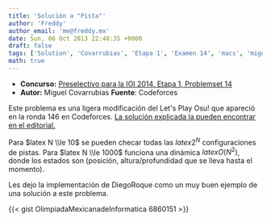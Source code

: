 ```yaml
---
title: 'Solución a "Pista"'
author: 'Freddy'
author_email: 'me@freddy.mx'
date: Sun, 06 Oct 2013 22:48:35 +0000
draft: false
tags: ['Solution', 'Covarrubias', 'Etapa 1', 'Examen 14', 'macs', 'miguel', 'preselectivo', 'solución', 'Soluciones Preselectivo 2013']
math: true
---
```


- **Concurso:** [Preselectivo para la IOI 2014, Etapa 1, Problemset 14](https://omegaup.com/arena/IOI2014E1P14#problems/pista)
- **Autor:** Miguel Covarrubias **Fuente**: Codeforces

Este problema es una ligera modificación del Let's Play Osu! que apareció en la ronda 146 en Codeforces. [La solución explicada la pueden encontrar en el editorial.](http://codeforces.ru/blog/entry/5592)

Para $latex N \\le 10$ se pueden checar todas las $latex 2^N$ configuraciones de pistas. Para $latex N \\le 1000$ funciona una dinámica $latex O(N^2)$, donde los estados son (posición, altura/profundidad que se lleva hasta el momento).

Les dejo la implementación de DiegoRoque como un muy buen ejemplo de una solución a este problema.

{{< gist OlimpiadaMexicanadeInformatica 6860151 >}}